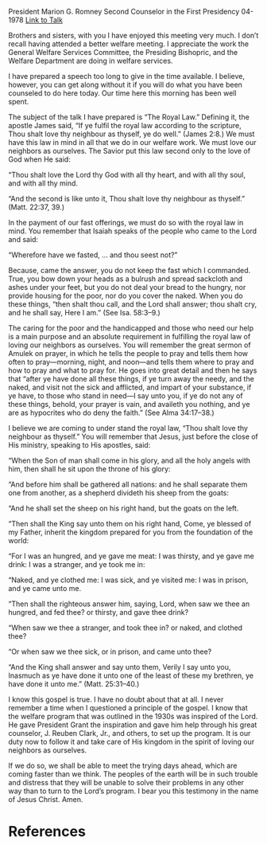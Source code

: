 President Marion G. Romney
Second Counselor in the First Presidency
04-1978
[Link to Talk](https://www.churchofjesuschrist.org/study/general-conference/1978/04/the-royal-law-of-love?lang=eng)

Brothers and sisters, with you I have enjoyed this meeting very much. I don’t recall having attended a better welfare meeting. I appreciate the work the General Welfare Services Committee, the Presiding Bishopric, and the Welfare Department are doing in welfare services.

I have prepared a speech too long to give in the time available. I believe, however, you can get along without it if you will do what you have been counseled to do here today. Our time here this morning has been well spent.

The subject of the talk I have prepared is “The Royal Law.” Defining it, the apostle James said, “If ye fulfil the royal law according to the scripture, Thou shalt love thy neighbour as thyself, ye do well.” (James 2:8.) We must have this law in mind in all that we do in our welfare work. We must love our neighbors as ourselves. The Savior put this law second only to the love of God when He said:

“Thou shalt love the Lord thy God with all thy heart, and with all thy soul, and with all thy mind.

“And the second is like unto it, Thou shalt love thy neighbour as thyself.” (Matt. 22:37, 39.)

In the payment of our fast offerings, we must do so with the royal law in mind. You remember that Isaiah speaks of the people who came to the Lord and said:

“Wherefore have we fasted, … and thou seest not?”

Because, came the answer, you do not keep the fast which I commanded. True, you bow down your heads as a bulrush and spread sackcloth and ashes under your feet, but you do not deal your bread to the hungry, nor provide housing for the poor, nor do you cover the naked. When you do these things, “then shalt thou call, and the Lord shall answer; thou shalt cry, and he shall say, Here I am.” (See Isa. 58:3–9.)

The caring for the poor and the handicapped and those who need our help is a main purpose and an absolute requirement in fulfilling the royal law of loving our neighbors as ourselves. You will remember the great sermon of Amulek on prayer, in which he tells the people to pray and tells them how often to pray—morning, night, and noon—and tells them where to pray and how to pray and what to pray for. He goes into great detail and then he says that “after ye have done all these things, if ye turn away the needy, and the naked, and visit not the sick and afflicted, and impart of your substance, if ye have, to those who stand in need—I say unto you, if ye do not any of these things, behold, your prayer is vain, and availeth you nothing, and ye are as hypocrites who do deny the faith.” (See Alma 34:17–38.)

I believe we are coming to under stand the royal law, “Thou shalt love thy neighbour as thyself.” You will remember that Jesus, just before the close of His ministry, speaking to His apostles, said:

“When the Son of man shall come in his glory, and all the holy angels with him, then shall he sit upon the throne of his glory:

“And before him shall be gathered all nations: and he shall separate them one from another, as a shepherd divideth his sheep from the goats:

“And he shall set the sheep on his right hand, but the goats on the left.

“Then shall the King say unto them on his right hand, Come, ye blessed of my Father, inherit the kingdom prepared for you from the foundation of the world:

“For I was an hungred, and ye gave me meat: I was thirsty, and ye gave me drink: I was a stranger, and ye took me in:

“Naked, and ye clothed me: I was sick, and ye visited me: I was in prison, and ye came unto me.

“Then shall the righteous answer him, saying, Lord, when saw we thee an hungred, and fed thee? or thirsty, and gave thee drink?

“When saw we thee a stranger, and took thee in? or naked, and clothed thee?

“Or when saw we thee sick, or in prison, and came unto thee?

“And the King shall answer and say unto them, Verily I say unto you, Inasmuch as ye have done it unto one of the least of these my brethren, ye have done it unto me.” (Matt. 25:31–40.)

I know this gospel is true. I have no doubt about that at all. I never remember a time when I questioned a principle of the gospel. I know that the welfare program that was outlined in the 1930s was inspired of the Lord. He gave President Grant the inspiration and gave him help through his great counselor, J. Reuben Clark, Jr., and others, to set up the program. It is our duty now to follow it and take care of His kingdom in the spirit of loving our neighbors as ourselves.

If we do so, we shall be able to meet the trying days ahead, which are coming faster than we think. The peoples of the earth will be in such trouble and distress that they will be unable to solve their problems in any other way than to turn to the Lord’s program. I bear you this testimony in the name of Jesus Christ. Amen.

# References
